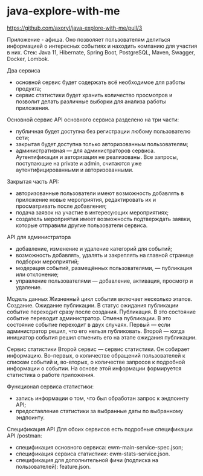 # java-explore-with-me

https://github.com/axoryl/java-explore-with-me/pull/3

Приложение - афиша. Оно позволяет пользователям делиться информацией о интересных событиях и находить компанию для участия в них.
Стек: Java 11, Hibernate, Spring Boot, PostgreSQL, Maven, Swagger, Docker, Lombok.

Два сервиса
- основной сервис будет содержать всё необходимое для работы продукта;
- сервис статистики будет хранить количество просмотров и позволит делать различные выборки для анализа работы приложения.


Основной сервис
API основного сервиса разделено на три части:
- публичная будет доступна без регистрации любому пользователю сети;
- закрытая будет доступна только авторизованным пользователям;
- административная — для администраторов сервиса.
Аутентификация и авторизация не реализованы. Все запросы, поступающие на private и admin, считаются уже аутентифицированными и авторизованными.

Закрытая часть API:
- авторизованные пользователи имеют возможность добавлять в приложение новые мероприятия, редактировать их и просматривать после добавления;
- подача заявок на участие в интересующих мероприятиях;
- создатель мероприятия имеет возможность подтверждать заявки, которые отправили другие пользователи сервиса.

API для администратора
- добавление, изменение и удаление категорий для событий;
- возможность добавлять, удалять и закреплять на главной странице подборки мероприятий;
- модерация событий, размещённых пользователями, — публикация или отклонение;
- управление пользователями — добавление, активация, просмотр и удаление.

Модель данных
Жизненный цикл события включает несколько этапов.
Создание.
Ожидание публикации. В статус ожидания публикации событие переходит сразу после создания.
Публикация. В это состояние событие переводит администратор.
Отмена публикации. В это состояние событие переходит в двух случаях. Первый — если администратор решил, что его нельзя публиковать. Второй — когда инициатор события решил отменить его на этапе ожидания публикации.


Сервис статистики
Второй сервис — сервис статистики. Он собирает информацию. Во-первых, о количестве обращений пользователей к спискам событий и, во-вторых, о количестве запросов к подробной информации о событии. На основе этой информации  формируется статистика о работе приложения.

Функционал сервиса статистики:
- запись информации о том, что был обработан запрос к эндпоинту API;
- предоставление статистики за выбранные даты по выбранному эндпоинту.


Спецификация API
Для обоих сервисов есть подробные спецификации API /postman:
- спецификация основного сервиса: ewm-main-service-spec.json;
- спецификация сервиса статистики: ewm-stats-service.json.
- спецификация для дополнительной фичи (подписка на пользователей): feature.json.
